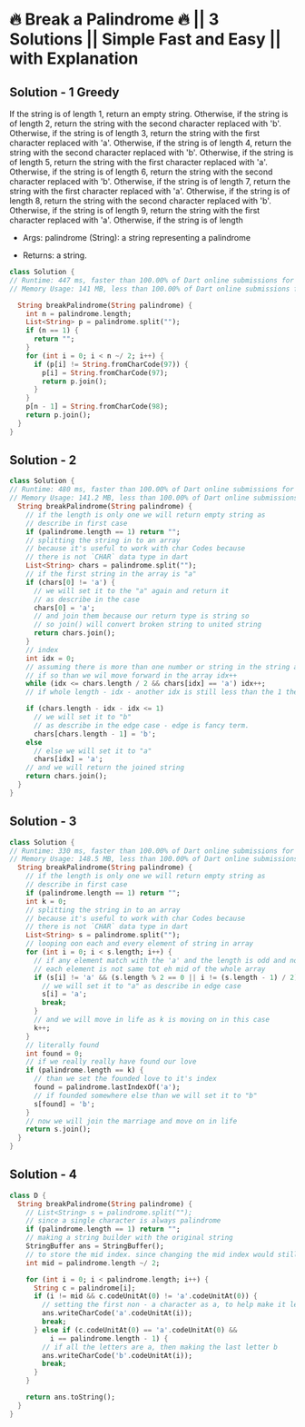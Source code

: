 # 🔥 Break a Palindrome 🔥 || 3 Solutions || Simple Fast and Easy || with Explanation

## Solution - 1 Greedy

If the string is of length 1, return an empty string. Otherwise, if the string is of length 2,
return the string with the second character replaced with 'b'. Otherwise, if the string is of
length 3, return the string with the first character replaced with 'a'. Otherwise, if the string
is of length 4, return the string with the second character replaced with 'b'. Otherwise, if the
string is of length 5, return the string with the first character replaced with 'a'. Otherwise, if
the string is of length 6, return the string with the second character replaced with 'b'.
Otherwise, if the string is of length 7, return the string with the first character replaced with
'a'. Otherwise, if the string is of length 8, return the string with the second character replaced
with 'b'. Otherwise, if the string is of length 9, return the string with the first character
replaced with 'a'. Otherwise, if the string is of length

- Args:
   palindrome (String): a string representing a palindrome

- Returns:
   a string.

```dart
class Solution {
// Runtime: 447 ms, faster than 100.00% of Dart online submissions for Break a Palindrome.
// Memory Usage: 141 MB, less than 100.00% of Dart online submissions for Break a Palindrome.

  String breakPalindrome(String palindrome) {
    int n = palindrome.length;
    List<String> p = palindrome.split("");
    if (n == 1) {
      return "";
    }
    for (int i = 0; i < n ~/ 2; i++) {
      if (p[i] != String.fromCharCode(97)) {
        p[i] = String.fromCharCode(97);
        return p.join();
      }
    }
    p[n - 1] = String.fromCharCode(98);
    return p.join();
  }
}
```

## Solution - 2

```dart
class Solution {
// Runtime: 480 ms, faster than 100.00% of Dart online submissions for Break a Palindrome.
// Memory Usage: 141.2 MB, less than 100.00% of Dart online submissions for Break a Palindrome.
  String breakPalindrome(String palindrome) {
    // if the length is only one we will return empty string as
    // describe in first case
    if (palindrome.length == 1) return "";
    // splitting the string in to an array
    // because it's useful to work with char Codes because
    // there is not `CHAR` data type in dart
    List<String> chars = palindrome.split("");
    // if the first string in the array is "a"
    if (chars[0] != 'a') {
      // we will set it to the "a" again and return it
      // as describe in the case
      chars[0] = 'a';
      // and join them because our return type is string so
      // so join() will convert broken string to united string
      return chars.join();
    }
    // index
    int idx = 0;
    // assuming there is more than one number or string in the string array
    // if so than we wil move forward in the array idx++
    while (idx <= chars.length / 2 && chars[idx] == 'a') idx++;
    // if whole length - idx - another idx is still less than the 1 the second element

    if (chars.length - idx - idx <= 1)
      // we will set it to "b"
      // as describe in the edge case - edge is fancy term.
      chars[chars.length - 1] = 'b';
    else
      // else we will set it to "a"
      chars[idx] = 'a';
    // and we will return the joined string
    return chars.join();
  }
}
```

## Solution - 3

```dart
class Solution {
// Runtime: 330 ms, faster than 100.00% of Dart online submissions for Break a Palindrome.
// Memory Usage: 148.5 MB, less than 100.00% of Dart online submissions for Break a Palindrome.
  String breakPalindrome(String palindrome) {
    // if the length is only one we will return empty string as
    // describe in first case
    if (palindrome.length == 1) return "";
    int k = 0;
    // splitting the string in to an array
    // because it's useful to work with char Codes because
    // there is not `CHAR` data type in dart
    List<String> s = palindrome.split("");
    // looping oon each and every element of string in array
    for (int i = 0; i < s.length; i++) {
      // if any element match with the 'a' and the length is odd and nothing remains OR the i means
      // each element is not same tot eh mid of the whole array
      if (s[i] != 'a' && (s.length % 2 == 0 || i != (s.length - 1) / 2)) {
        // we will set it to "a" as describe in edge case
        s[i] = 'a';
        break;
      }
      // and we will move in life as k is moving on in this case
      k++;
    }
    // literally found
    int found = 0;
    // if we really really have found our love
    if (palindrome.length == k) {
      // than we set the founded love to it's index
      found = palindrome.lastIndexOf('a');
      // if founded somewhere else than we will set it to "b"
      s[found] = 'b';
    }
    // now we will join the marriage and move on in life
    return s.join();
  }
}
```

## Solution - 4

```dart
class D {
  String breakPalindrome(String palindrome) {
    // List<String> s = palindrome.split("");
    // since a single character is always palindrome
    if (palindrome.length == 1) return "";
    // making a string builder with the original string
    StringBuffer ans = StringBuffer();
    // to store the mid index. since changing the mid index would still keep the string as palindrome
    int mid = palindrome.length ~/ 2;

    for (int i = 0; i < palindrome.length; i++) {
      String c = palindrome[i];
      if (i != mid && c.codeUnitAt(0) != 'a'.codeUnitAt(0)) {
        // setting the first non - a character as a, to help make it lexicographically smallest
        ans.writeCharCode('a'.codeUnitAt(i));
        break;
      } else if (c.codeUnitAt(0) == 'a'.codeUnitAt(0) &&
          i == palindrome.length - 1) {
        // if all the letters are a, then making the last letter b
        ans.writeCharCode('b'.codeUnitAt(i));
        break;
      }
    }

    return ans.toString();
  }
}
```
